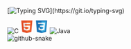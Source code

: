 [![Typing SVG](https://readme-typing-svg.herokuapp.com/?color=570357&size=30&center=true&vCenter=true&width=1000&lines=Hello!;+My+name+is+Débora+Melo;I'm+from+Santana+de+Parnaíba-SP;I+study+Systems+Analysis+Development+at+FATEC;Be+Welcome!)](https://git.io/typing-svg)

<div style="display: inline_block">
  <img src="https://cdn.jsdelivr.net/gh/devicons/devicon/icons/c/c-original.svg" alt="C" width="30" height="30"/>
  <img src="https://raw.githubusercontent.com/devicons/devicon/master/icons/html5/html5-original.svg" alt="HTML" width="30" height="30"/>
  <img src="https://raw.githubusercontent.com/devicons/devicon/master/icons/css3/css3-original.svg" alt="CSS" width="30" height="30"/>
  <img src="https://cdn.jsdelivr.net/gh/devicons/devicon/icons/java/java-original.svg" alt="Java" width="30" height="30"/>
</div>

<picture>
  <source media="(prefers-color-scheme: dark)" srcset="https://github.com/melodebora/melodebora/blob/output/github-snake-dark.svg" />
  <source media="(prefers-color-scheme: light)" srcset="https://github.com/melodebora/melodebora/blob/output/github-snake.svg" />
  <img alt="github-snake" src="https://github.com/melodebora/melodebora/blob/output/github-snake.svg" />
</picture>
